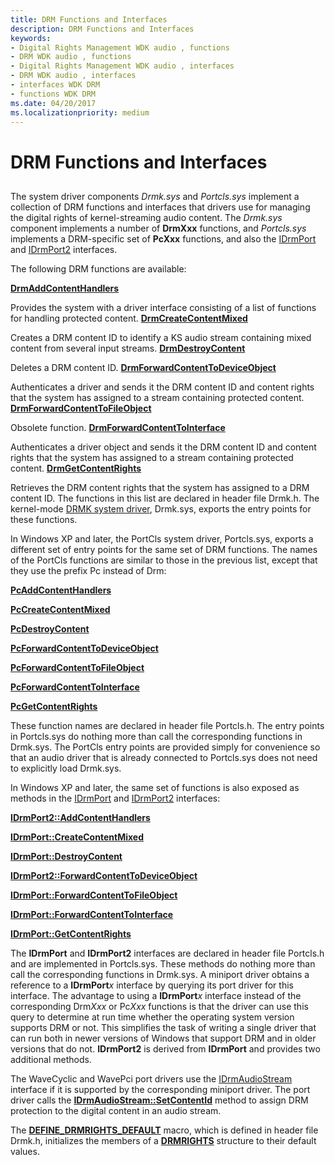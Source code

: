```yaml
---
title: DRM Functions and Interfaces
description: DRM Functions and Interfaces
keywords:
- Digital Rights Management WDK audio , functions
- DRM WDK audio , functions
- Digital Rights Management WDK audio , interfaces
- DRM WDK audio , interfaces
- interfaces WDK DRM
- functions WDK DRM
ms.date: 04/20/2017
ms.localizationpriority: medium
---
```


# DRM Functions and Interfaces


## <span id="drm_functions_and_interfaces"></span><span id="DRM_FUNCTIONS_AND_INTERFACES"></span>


The system driver components *Drmk.sys* and *Portcls.sys* implement a collection of DRM functions and interfaces that drivers use for managing the digital rights of kernel-streaming audio content. The *Drmk.sys* component implements a number of **DrmXxx** functions, and *Portcls.sys* implements a DRM-specific set of **PcXxx** functions, and also the [IDrmPort](/windows-hardware/drivers/ddi/portcls/nn-portcls-idrmport) and [IDrmPort2](/windows-hardware/drivers/ddi/portcls/nn-portcls-idrmport2) interfaces.

The following DRM functions are available:

[**DrmAddContentHandlers**](/windows-hardware/drivers/ddi/drmk/nf-drmk-drmaddcontenthandlers)

Provides the system with a driver interface consisting of a list of functions for handling protected content.
[**DrmCreateContentMixed**](/windows-hardware/drivers/ddi/drmk/nf-drmk-drmcreatecontentmixed)

Creates a DRM content ID to identify a KS audio stream containing mixed content from several input streams.
[**DrmDestroyContent**](/windows-hardware/drivers/ddi/drmk/nf-drmk-drmdestroycontent)

Deletes a DRM content ID.
[**DrmForwardContentToDeviceObject**](/windows-hardware/drivers/ddi/drmk/nf-drmk-drmforwardcontenttodeviceobject)

Authenticates a driver and sends it the DRM content ID and content rights that the system has assigned to a stream containing protected content.
[**DrmForwardContentToFileObject**](/windows-hardware/drivers/ddi/drmk/nf-drmk-drmforwardcontenttofileobject)

Obsolete function.
[**DrmForwardContentToInterface**](/windows-hardware/drivers/ddi/drmk/nf-drmk-drmforwardcontenttointerface)

Authenticates a driver object and sends it the DRM content ID and content rights that the system has assigned to a stream containing protected content.
[**DrmGetContentRights**](/windows-hardware/drivers/ddi/drmk/nf-drmk-drmgetcontentrights)

Retrieves the DRM content rights that the system has assigned to a DRM content ID.
The functions in this list are declared in header file Drmk.h. The kernel-mode [DRMK system driver](kernel-mode-wdm-audio-components.md#drmk_system_driver), Drmk.sys, exports the entry points for these functions.

In Windows XP and later, the PortCls system driver, Portcls.sys, exports a different set of entry points for the same set of DRM functions. The names of the PortCls functions are similar to those in the previous list, except that they use the prefix Pc instead of Drm:

[**PcAddContentHandlers**](/windows-hardware/drivers/ddi/portcls/nf-portcls-pcaddcontenthandlers)

[**PcCreateContentMixed**](/windows-hardware/drivers/ddi/portcls/nf-portcls-pccreatecontentmixed)

[**PcDestroyContent**](/windows-hardware/drivers/ddi/portcls/nf-portcls-pcdestroycontent)

[**PcForwardContentToDeviceObject**](/windows-hardware/drivers/ddi/portcls/nf-portcls-pcforwardcontenttodeviceobject)

[**PcForwardContentToFileObject**](/windows-hardware/drivers/ddi/portcls/nf-portcls-pcforwardcontenttofileobject)

[**PcForwardContentToInterface**](/windows-hardware/drivers/ddi/portcls/nf-portcls-pcforwardcontenttointerface)

[**PcGetContentRights**](/windows-hardware/drivers/ddi/portcls/nf-portcls-pcgetcontentrights)

These function names are declared in header file Portcls.h. The entry points in Portcls.sys do nothing more than call the corresponding functions in Drmk.sys. The PortCls entry points are provided simply for convenience so that an audio driver that is already connected to Portcls.sys does not need to explicitly load Drmk.sys.

In Windows XP and later, the same set of functions is also exposed as methods in the [IDrmPort](/windows-hardware/drivers/ddi/portcls/nn-portcls-idrmport) and [IDrmPort2](/windows-hardware/drivers/ddi/portcls/nn-portcls-idrmport2) interfaces:

[**IDrmPort2::AddContentHandlers**](/windows-hardware/drivers/ddi/portcls/nf-portcls-idrmport2-addcontenthandlers)

[**IDrmPort::CreateContentMixed**](/windows-hardware/drivers/ddi/portcls/nf-portcls-idrmport-createcontentmixed)

[**IDrmPort::DestroyContent**](/windows-hardware/drivers/ddi/portcls/nf-portcls-idrmport-destroycontent)

[**IDrmPort2::ForwardContentToDeviceObject**](/windows-hardware/drivers/ddi/portcls/nf-portcls-idrmport2-forwardcontenttodeviceobject)

[**IDrmPort::ForwardContentToFileObject**](/windows-hardware/drivers/ddi/portcls/nf-portcls-idrmport-forwardcontenttofileobject)

[**IDrmPort::ForwardContentToInterface**](/windows-hardware/drivers/ddi/portcls/nf-portcls-idrmport-forwardcontenttointerface)

[**IDrmPort::GetContentRights**](/windows-hardware/drivers/ddi/portcls/nf-portcls-idrmport-getcontentrights)

The **IDrmPort** and **IDrmPort2** interfaces are declared in header file Portcls.h and are implemented in Portcls.sys. These methods do nothing more than call the corresponding functions in Drmk.sys. A miniport driver obtains a reference to a **IDrmPort***x* interface by querying its port driver for this interface. The advantage to using a **IDrmPort***x* interface instead of the corresponding Drm*Xxx* or Pc*Xxx* functions is that the driver can use this query to determine at run time whether the operating system version supports DRM or not. This simplifies the task of writing a single driver that can run both in newer versions of Windows that support DRM and in older versions that do not. **IDrmPort2** is derived from **IDrmPort** and provides two additional methods.

The WaveCyclic and WavePci port drivers use the [IDrmAudioStream](/windows-hardware/drivers/ddi/drmk/nn-drmk-idrmaudiostream) interface if it is supported by the corresponding miniport driver. The port driver calls the [**IDrmAudioStream::SetContentId**](/windows-hardware/drivers/ddi/drmk/nf-drmk-idrmaudiostream-setcontentid) method to assign DRM protection to the digital content in an audio stream.

The [**DEFINE\_DRMRIGHTS\_DEFAULT**](/previous-versions/ff536254(v=vs.85)) macro, which is defined in header file Drmk.h, initializes the members of a [**DRMRIGHTS**](/windows-hardware/drivers/ddi/drmk/ns-drmk-tagdrmrights) structure to their default values.

 

